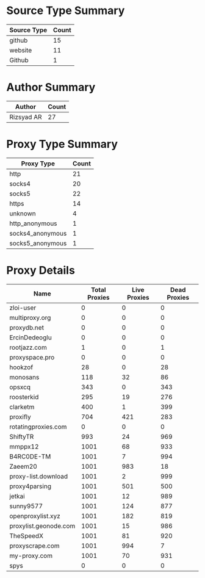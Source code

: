 # Source Type Summary

| Source Type | Count |
|-------------|-------|
| github | 15 |
| website | 11 |
| Github | 1 |


# Author Summary

| Author | Count |
|--------|-------|
| Rizsyad AR | 27 |


# Proxy Type Summary

| Proxy Type | Count |
|------------|-------|
| http | 21 |
| socks4 | 20 |
| socks5 | 22 |
| https | 14 |
| unknown | 4 |
| http_anonymous | 1 |
| socks4_anonymous | 1 |
| socks5_anonymous | 1 |


# Proxy Details

| Name | Total Proxies | Live Proxies | Dead Proxies |
|------|---------------|--------------|---------------|
| zloi-user | 0 | 0 | 0 |
| multiproxy.org | 0 | 0 | 0 |
| proxydb.net | 0 | 0 | 0 |
| ErcinDedeoglu | 0 | 0 | 0 |
| rootjazz.com | 1 | 0 | 1 |
| proxyspace.pro | 0 | 0 | 0 |
| hookzof | 28 | 0 | 28 |
| monosans | 118 | 32 | 86 |
| opsxcq | 343 | 0 | 343 |
| roosterkid | 295 | 19 | 276 |
| clarketm | 400 | 1 | 399 |
| proxifly | 704 | 421 | 283 |
| rotatingproxies.com | 0 | 0 | 0 |
| ShiftyTR | 993 | 24 | 969 |
| mmppx12 | 1001 | 68 | 933 |
| B4RC0DE-TM | 1001 | 7 | 994 |
| Zaeem20 | 1001 | 983 | 18 |
| proxy-list.download | 1001 | 2 | 999 |
| proxy4parsing | 1001 | 501 | 500 |
| jetkai | 1001 | 12 | 989 |
| sunny9577 | 1001 | 124 | 877 |
| openproxylist.xyz | 1001 | 182 | 819 |
| proxylist.geonode.com | 1001 | 15 | 986 |
| TheSpeedX | 1001 | 81 | 920 |
| proxyscrape.com | 1001 | 994 | 7 |
| my-proxy.com | 1001 | 70 | 931 |
| spys | 0 | 0 | 0 |
